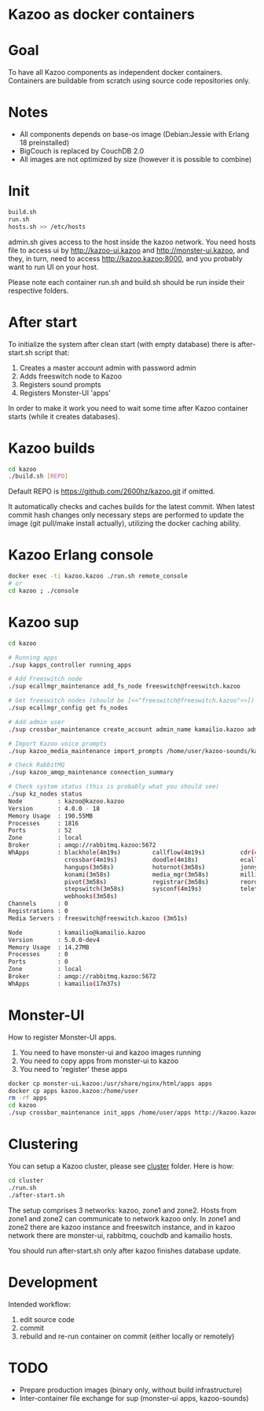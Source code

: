 Kazoo as docker containers
==========================

Goal
====

To have all Kazoo components as independent docker containers. Containers are buildable
from scratch using source code repositories only.

Notes
=====

* All components depends on base-os image (Debian:Jessie with Erlang 18 preinstalled)
* BigCouch is replaced by CouchDB 2.0
* All images are not optimized by size (however it is possible to combine)

Init
====

```sh
build.sh
run.sh
hosts.sh >> /etc/hosts
```

admin.sh gives access to the host inside the kazoo network.
You need hosts file to access ui by http://kazoo-ui.kazoo and http://monster-ui.kazoo, and they,
in turn, need to access http://kazoo.kazoo:8000, and you probably want to run UI on your host.

Please note each container run.sh and build.sh should be run inside their respective folders.

After start
===========

To initialize the system after clean start (with empty database) there is after-start.sh script that:

1. Creates a master account admin with password admin
2. Adds freeswitch node to Kazoo
3. Registers sound prompts
4. Registers Monster-UI 'apps'

In order to make it work you need to wait some time after Kazoo container starts (while it creates databases).

Kazoo builds
============

```sh
cd kazoo
./build.sh [REPO]
```

Default REPO is https://github.com/2600hz/kazoo.git if omitted.

It automatically checks and caches builds for the latest commit. When latest commit hash changes
only necessary steps are performed to update the image (git pull/make install actually),
utilizing the docker caching ability.

Kazoo Erlang console
====================

```sh
docker exec -ti kazoo.kazoo ./run.sh remote_console
# or
cd kazoo ; ./console
```

Kazoo sup
=========

```sh
cd kazoo

# Running apps
./sup kapps_controller running_apps

# Add Freeswitch node
./sup ecallmgr_maintenance add_fs_node freeswitch@freeswitch.kazoo

# Get freeswitch nodes (should be [<<"freeswitch@freeswitch.kazoo">>])
./sup ecallmgr_config get fs_nodes

# Add admin user
./sup crossbar_maintenance create_account admin_name kamailio.kazoo admin admin

# Import Kazoo voice prompts
./sup kazoo_media_maintenance import_prompts /home/user/kazoo-sounds/kazoo-core/en/us en-us

# Check RabbitMQ
./sup kazoo_amqp_maintenance connection_summary

# Check system status (this is probably what you should see)
./sup kz_nodes status
Node          : kazoo@kazoo.kazoo
Version       : 4.0.0 - 18
Memory Usage  : 190.55MB
Processes     : 1816
Ports         : 52
Zone          : local
Broker        : amqp://rabbitmq.kazoo:5672
WhApps        : blackhole(4m19s)         callflow(4m19s)          cdr(4m19s)               conference(4m19s)        
                crossbar(4m19s)          doodle(4m18s)            ecallmgr(4m18s)          fax(4m18s)               
                hangups(3m58s)           hotornot(3m58s)          jonny5(3m58s)            kazoo_globals(4m20s)     
                konami(3m58s)            media_mgr(3m58s)         milliwatt(3m58s)         omnipresence(3m58s)      
                pivot(3m58s)             registrar(3m58s)         reorder(3m58s)           runtime_tools            
                stepswitch(3m58s)        sysconf(4m19s)           teletype(3m58s)          trunkstore(3m58s)        
                webhooks(3m58s)          
Channels      : 0
Registrations : 0
Media Servers : freeswitch@freeswitch.kazoo (3m51s)

Node          : kamailio@kamailio.kazoo
Version       : 5.0.0-dev4
Memory Usage  : 14.27MB
Processes     : 0
Ports         : 0
Zone          : local
Broker        : amqp://rabbitmq.kazoo:5672
WhApps        : kamailio(17m37s)
```

Monster-UI
==========

How to register Monster-UI apps.

1. You need to have monster-ui and kazoo images running
2. You need to copy apps from monster-ui to kazoo
3. You need to 'register' these apps

```sh
docker cp monster-ui.kazoo:/usr/share/nginx/html/apps apps
docker cp apps kazoo.kazoo:/home/user
rm -rf apps
cd kazoo
./sup crossbar_maintenance init_apps /home/user/apps http://kazoo.kazoo:8000/v2
```

Clustering
==========

You can setup a Kazoo cluster, please see [cluster](cluster) folder. Here is how:
```sh
cd cluster
./run.sh
./after-start.sh
```
The setup comprises 3 networks: kazoo, zone1 and zone2. Hosts from zone1 and zone2 can communicate to network kazoo only.
In zone1 and zone2 there are kazoo instance and freeswitch instance, and in kazoo network there are monster-ui, rabbitmq, couchdb
and kamailio hosts.

You should run after-start.sh only after kazoo finishes database update.

Development
===========

Intended workflow:

1. edit source code
2. commit
3. rebuild and re-run container on commit (either locally or remotely)

TODO
====

* Prepare production images (binary only, without build infrastructure)
* Inter-container file exchange for sup (monster-ui apps, kazoo-sounds)
